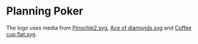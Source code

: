 # Planning Poker

The logo uses media from [Pinochle2.svg](https://commons.wikimedia.org/wiki/File:Pinochle2.svg), [Ace of diamonds.svg](https://commons.wikimedia.org/wiki/File:Ace_of_diamonds.svg) and [Coffee cup flat.svg](https://commons.wikimedia.org/wiki/File:Coffee_cup_flat.svg).
